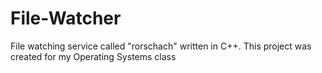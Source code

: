 # File-Watcher
File watching service called "rorschach" written in C++. This project was created for my Operating Systems class
